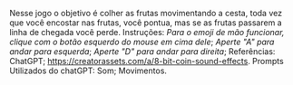 Nesse jogo o objetivo é colher as frutas movimentando a cesta, toda vez que você encostar nas frutas, você pontua, mas se as frutas passarem a linha de chegada você perde.
Instruções:
_Para o emoji de mão funcionar, clique com o botão esquerdo do mouse em cima dele_;
_Aperte "A" para andar para esquerda_;
_Aperte "D" para andar para direita_;
Referências:
ChatGPT;
https://creatorassets.com/a/8-bit-coin-sound-effects.
Prompts Utilizados do chatGPT:
Som; Movimentos.
